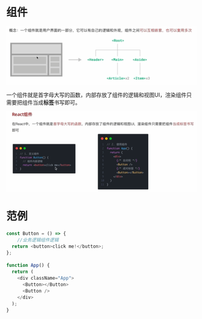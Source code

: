 # 组件

![image-20240103152753558](assets/image-20240103152753558.png)

一个组件就是首字母大写的函数，内部存放了组件的逻辑和视图UI，渲染组件只需要把组件当成**标签**书写即可。

![image-20240103153040852](assets/image-20240103153040852.png)

# 范例

```javascript
const Button = () => {
    //业务逻辑组件逻辑
  return <button>click me!</button>;
};

function App() {
  return (
    <div className="App">
      <Button></Button>
      <Button />
    </div>
  );
}
```

